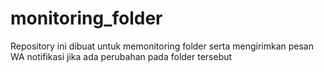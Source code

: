 # monitoring_folder
Repository ini dibuat untuk memonitoring folder serta mengirimkan pesan WA notifikasi jika ada perubahan pada folder tersebut
